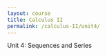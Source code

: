 ```yaml
---
layout: course
title: Calculus II
permalink: /calculus-II/unit4/
---
```


Unit 4: Sequences and Series
